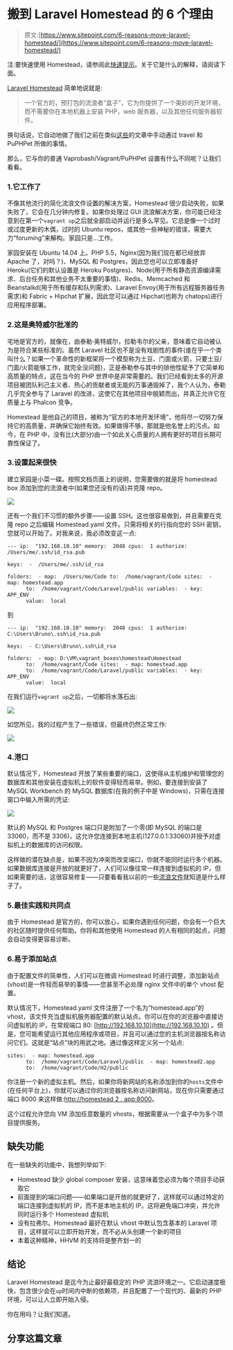 # 搬到 Laravel Homestead 的 6 个理由

> 原文:[https://www.sitepoint.com/6-reasons-move-laravel-homestead/](https://www.sitepoint.com/6-reasons-move-laravel-homestead/)

注:要快速使用 Homestead，请参阅此[快速提示](https://www.sitepoint.com/quick-tip-get-homestead-vagrant-vm-running/)。关于它是什么的解释，请阅读下面。

[Laravel Homestead](http://laravel.com/docs/homestead?version=4.2) 简单地说就是:

> 一个官方的，预打包的流浪者“盒子”，它为你提供了一个美妙的开发环境，而不需要你在本地机器上安装 PHP，web 服务器，以及其他任何服务器软件。

换句话说，它自动地做了我们之前在类似[这些](https://www.sitepoint.com/blog/)的文章中手动通过 travel 和 PuPHPet 所做的事情。

那么，它与你的普通 Vaprobash/Vagrant/PuPHPet 设置有什么不同呢？让我们看看。

### 1.它工作了

不像其他流行的简化流浪文件设置的解决方案，Homestead 很少启动失败，如果失败了，它会在几分钟内修复。如果你处理过 GUI 流浪解决方案，你可能已经注意到在第一个`vagrant up`之后就全部启动并运行是多么罕见。它总是像一个过时或过度更新的木偶，过时的 Ubuntu repos，或其他一些神秘的错误，需要大力“foruming”来解构。家园只是…工作。

家园安装在 Ubuntu 14.04 上。PHP 5.5，Nginx(因为我们现在都已经放弃 Apache 了，对吗？)、MySQL 和 Postgres，因此您也可以立即准备好 Heroku(它们的默认设置是 Heroku Postgres)、Node(用于所有静态资源编译需求、后台任务和其他业务不太重要的事情)、Redis、Memcached 和 Beanstalkd(用于所有缓存和队列需求)、Laravel Envoy(用于所有远程服务器任务需求)和 Fabric + Hipchat 扩展，因此您可以通过 Hipchat(也称为 chatops)进行应用程序部署。

### 2.这是奥特威尔批准的

宅地是官方的，就像在，由泰勒·奥特威尔，拉勒韦尔的父亲，意味着它自动被认为是符合某些标准的。虽然 Laravel 社区也不是没有戏剧性的事件(谁在乎一个类叫什么？如果一个革命性的新框架将一个模型称为土豆、门面或火箭，只要土豆/门面/火箭能够工作，就完全没问题)，正是泰勒参与其中的排他性赋予了它简单和高质量的特点，这在当今的 PHP 世界中是非常需要的。我们已经看到太多的开源项目被团队利己主义者、热心的贡献者或无能的万事通毁掉了，我个人认为，泰勒几乎完全参与了 Laravel 的改进，这使它在其他项目中脱颖而出，并真正允许它在质量上与 Phalcon 竞争。

Homestead 是他自己的项目，被称为“官方的本地开发环境”，他将尽一切努力保持它的高质量，并确保它始终有效。如果做得不够，那就是他名誉上的污点。如今，在 PHP 中，没有比(大部分)由一个如此关心质量的人拥有更好的项目长期可靠性保证了。

### 3.设置起来很快

建立家园是小菜一碟。按照文档页面上的说明，您需要做的就是将 homestead box 添加到您的流浪者中(如果您还没有的话)并克隆 repo。

![](../Images/f5cb9a55ebee322aab2552ece80e6425.png)

还有一个我们不习惯的额外步骤——设置 SSH。这也很容易做到，并且需要在克隆 repo 之后编辑 Homestead.yaml 文件。只需将相关的行指向您的 SSH 密钥，您就可以开始了。对我来说，我必须改变这一点:

```
--- ip:  "192.168.10.10" memory:  2048 cpus:  1 authorize:  /Users/me/.ssh/id_rsa.pub

keys:  -  /Users/me/.ssh/id_rsa

folders:  - map:  /Users/me/Code to:  /home/vagrant/Code sites:  - map: homestead.app
      to:  /home/vagrant/Code/Laravel/public variables:  - key: APP_ENV
      value:  local
```

到

```
--- ip:  "192.168.10.10" memory:  2048 cpus:  1 authorize: C:\Users\Bruno\.ssh\id_rsa.pub

keys:  - C:\Users\Bruno\.ssh\id_rsa

folders:  - map: D:\VM\vagrant_boxes\homestead\Homestead
      to:  /home/vagrant/Code sites:  - map: homestead.app
      to:  /home/vagrant/Code/Laravel/public variables:  - key: APP_ENV
      value:  local
```

在我们运行`vagrant up`之后，一切都将水落石出:

![](../Images/864b41933064704852ae40a4e6b60981.png)

如您所见，我的过程产生了一些错误，但最终仍然正常工作:

![](../Images/5dd2344b2c7a556e92afb6bb008a681c.png)

### 4.港口

默认情况下，Homestead 开放了某些重要的端口，这使得从主机维护和管理您的数据库和其他安装在虚拟机上的软件变得轻而易举。例如，要连接到安装了 MySQL Workbench 的 MySQL 数据库(在我的例子中是 Windows)，只需在连接窗口中输入所需的凭证:

![](../Images/712d6fa27f4e9446932fd5e0ab52844b.png)

默认的 MySQL 和 Postgres 端口只是附加了一个零(即 MySQL 的端口是 33060，而不是 3306)，这允许您连接到本地主机(127.0.0.1:33060)并授予对虚拟机上的数据库的访问权限。

这样做的潜在缺点是，如果不因为冲突而改变端口，你就不能同时运行多个机器。如果数据库连接是开放的就更好了，人们可以像往常一样连接到虚拟机的 IP，但如果需要的话，这很容易修复——只要看看我以前的一些[流浪文件](https://www.sitepoint.com/client-server-dart-app-getting-started/)就知道是什么样子了。

### 5.最佳实践和共同点

由于 Homestead 是官方的，你可以放心，如果你遇到任何问题，你会有一个巨大的社区随时提供任何帮助。你将和其他使用 Homestead 的人有相同的起点，问题会自动变得更容易诊断。

### 6.易于添加站点

由于配置文件的简单性，人们可以在微调 Homestead 时进行调整，添加新站点(vhost)是一件轻而易举的事情——您甚至不必处理 nginx 文件中的单个 vhost 配置。

默认情况下，Homestead.yaml 文件注册了一个名为“homestead.app”的 vhost，该文件充当虚拟机服务器配置的默认站点。你可以在你的浏览器中直接访问虚拟机的 IP，在常规端口 80: [http://192.168.10.10](http://192.168.10.10) 。但是，您可能希望运行其他应用程序或项目，并且可以通过您的主机浏览器按名称访问它们。这就是“站点”块的用武之地。通过像这样定义另一个站点:

```
sites:  - map: homestead.app
      to:  /home/vagrant/Code/Laravel/public  - map: homestead2.app
      to:  /home/vagrant/Code/H2/public 
```

你注册一个新的虚拟主机。然后，如果你将新网站的名称添加到你的`hosts`文件中(在任何平台上)，你就可以通过你的浏览器按名称访问新网站，现在你只需要通过端口 8000 来这样做:[http://homestead 2 . app:8000](http://homestead2.app:8000)。

这个过程允许您向 VM 添加任意数量的 vhosts，根据需要从一个盒子中为多个项目提供服务。

## 缺失功能

在一些缺失的功能中，我想列举如下:

*   Homestead 缺少 global composer 安装，这意味着您必须为每个项目手动获取它
*   前面提到的端口问题——如果端口是开放的就更好了，这样就可以通过特定的端口连接到虚拟机的 IP，而不是本地主机的 IP。这将避免端口冲突，并允许同时运行多个 Homestead 虚拟机
*   没有拉弗尔。Homestead 最好在默认 vhost 中默认包含基本的 Laravel 项目，这样就可以立即开始开发，而不必从头创建一个新的项目
*   本着这种精神，HHVM 的支持将是整齐划一的

## 结论

Laravel Homestead 是迄今为止最好最稳定的 PHP 流浪环境之一。它启动速度极快，包含很少会在`up`时间内中断的依赖项，并且配置了一个现代的、最新的 PHP 环境，可以让人立即开始入侵。

你在用吗？让我们知道。

## 分享这篇文章